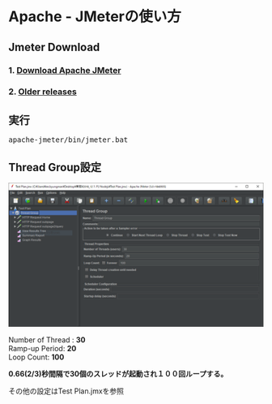 # Apache - JMeterの使い方

## Jmeter Download
### 1. [Download Apache JMeter](http://jmeter.apache.org/download_jmeter.cgi)
### 2. [Older releases](https://archive.apache.org/dist/jmeter/binaries/)

## 実行
<pre>apache-jmeter/bin/jmeter.bat</pre>

## Thread Group設定

![001Thread_Group](001Thread_Group.PNG)

Number of Thread : **30**  
Ramp-up Period: **20**  
Loop Count: **100**  

**0.66(2/3)秒間隔で30個のスレッドが起動され１００回ループする。**

その他の設定はTest Plan.jmxを参照